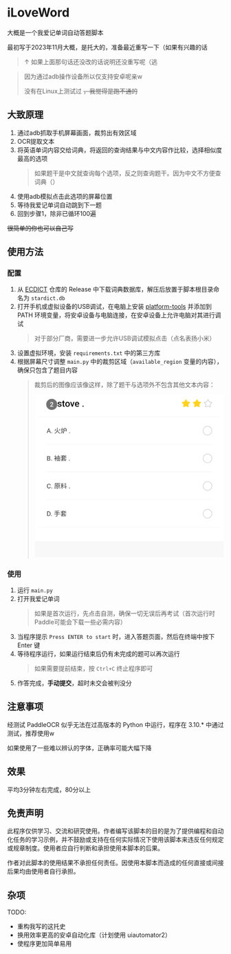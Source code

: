 # iLoveWord

大概是一个我爱记单词自动答题脚本

最初写于2023年11月大概，是托大的，准备最近重写一下（如果有兴趣的话

> ↑ 如果上面那句话还没改的话说明还没重写呢（逃

> 因为通过adb操作设备所以仅支持安卓呢亲w
>
> 没有在Linux上测试过 ~~，我觉得是跑不通的~~

## 大致原理

1. 通过adb抓取手机屏幕画面，裁剪出有效区域
2. OCR提取文本
3. 将英语单词内容交给词典，将返回的查询结果与中文内容作比较，选择相似度最高的选项
   > 如果题干是中文就查询每个选项，反之则查询题干。因为中文不方便查词典（）
4. 使用adb模拟点击此选项的屏幕位置
5. 等待我爱记单词自动跳到下一题
6. 回到步骤1，除非已循环100遍

~~很简单的你也可以自己写~~

## 使用方法

### 配置

1. 从 [ECDICT](https://github.com/skywind3000/ECDICT) 仓库的 Release 中下载词典数据库，解压后放置于脚本根目录命名为 `stardict.db`
2. 打开手机或虚拟设备的USB调试，在电脑上安装 [platform-tools](https://developer.android.com/tools/releases/platform-tools?hl=zh-cn) 并添加到 PATH 环境变量，将安卓设备与电脑连接，在安卓设备上允许电脑对其进行调试
   > 对于部分厂商，需要进一步允许USB调试模拟点击（点名表扬小米）
3. 设置虚拟环境，安装 `requirements.txt` 中的第三方库
4. 根据屏幕尺寸调整 `main.py` 中的裁剪区域（`available_region` 变量的内容），确保只包含了题目内容
   > 裁剪后的图像应该像这样，除了题干与选项外不包含其他文本内容：
   >
   > ![After Cropping](images/sample_en2zh.png)

### 使用

1. 运行 `main.py`
2. 打开我爱记单词
   > 如果是首次运行，先点击自测，确保一切无误后再考试（首次运行时Paddle可能会下载一些必需内容）
3. 当程序提示 `Press ENTER to start` 时，进入答题页面，然后在终端中按下 Enter 键
4. 等待程序运行，如果运行结束后仍有未完成的题可以再次运行
   > 如果需要提前结束，按 `Ctrl+C` 终止程序即可
5. 作答完成，**手动提交**，超时未交会被判没分

## 注意事项

经测试 PaddleOCR 似乎无法在过高版本的 Python 中运行，程序在 3.10.* 中通过测试，推荐使用w

如果使用了一些难以辨认的字体，正确率可能大幅下降

## 效果

平均3分钟左右完成，80分以上

## 免责声明

此程序仅供学习、交流和研究使用。作者编写该脚本的目的是为了提供编程和自动化任务的学习示例，并不鼓励或支持在任何实际情况下使用该脚本来违反任何规定或规章制度。使用者应自行判断和承担使用本脚本的后果。

作者对此脚本的使用结果不承担任何责任。因使用本脚本而造成的任何直接或间接后果均由使用者自行承担。

## 杂项

TODO:

- 重构我写的这托史
- 换用效率更高的安卓自动化库（计划使用 uiautomator2）
- 使程序更加简单易用

